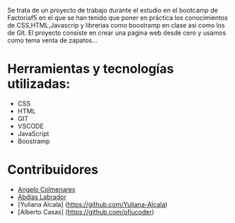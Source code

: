 
Se trata de un proyecto de trabajo durante el estudio en el bootcamp de Factoriaf5 en el que se han tenido que poner en práctica los conocimientos de CSS,HTML,Javascrip y librerias como boostramp en clase así como los de Git. El proyecto consiste en crear una pagina web desde cero y usamos como tema venta de zapatos...

# Herramientas y tecnologías utilizadas:
- CSS 
- HTML
- GIT
- VSCODE
- JavaScript
- Boostramp



# Contribuidores
- [Angelo Colmenares](https://github.com/Anngelooo)
- [Abdías Labrador](https://github.com/abdiaslabrador)
- [Yuliana Alcala] (https://github.com/Yuliana-Alcala)
- [Alberto Casas] (https://github.com/ofiucoder)